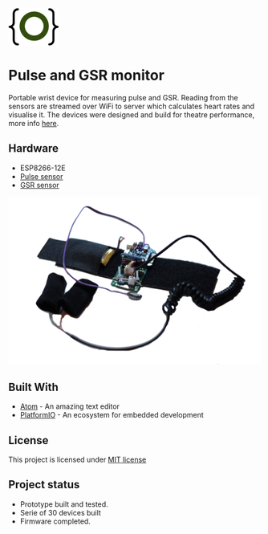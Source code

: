 <a href="http://gz.technology" target="_blank">![logo](images/logo.png)</a>

# Pulse and GSR monitor
Portable wrist device for measuring pulse and GSR. Reading from the sensors are streamed over WiFi to server which calculates heart rates and visualise it. The devices were designed and build for theatre performance, more info [here](https://gz.technology/project/the-hairs-of-your-head-are-numbered).

## Hardware
- ESP8266-12E
- [Pulse sensor](https://www.sparkfun.com/products/11574)
- [GSR sensor](https://www.seeedstudio.com/Grove-GSR-sensor-p-1614.html)

![prototype](images/pulseGSRmonitor.png)

## Built With
* [Atom](https://atom.io) - An amazing text editor
* [PlatformIO](https://platformio.org) - An ecosystem for embedded development

## License
This project is licensed under [MIT license](http://opensource.org/licenses/mit-license.php)

## Project status
- Prototype built and tested.
- Serie of 30 devices built
- Firmware completed.
